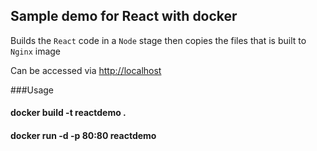 ## Sample demo for React with docker
Builds the `React` code in a `Node` stage then copies the files that is built to `Nginx` image

Can be accessed via [http://localhost](http://localhost)

###Usage
#### docker build -t reactdemo .
#### docker run -d -p 80:80 reactdemo